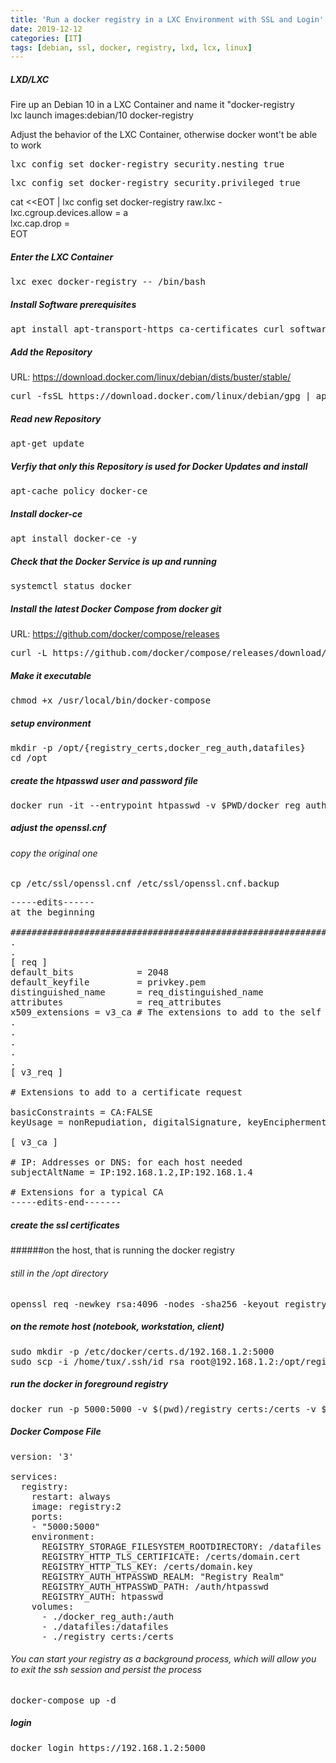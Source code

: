 ```yaml
---
title: 'Run a docker registry in a LXC Environment with SSL and Login'
date: 2019-12-12
categories: [IT]
tags: [debian, ssl, docker, registry, lxd, lcx, linux]
---
```



##### LXD/LXC  

Fire up an Debian 10 in a LXC Container and name it "docker-registry  
lxc launch images:debian/10 docker-registry

Adjust the behavior of the LXC Container, otherwise docker wont't be able to work  
<pre>lxc config set docker-registry security.nesting true</pre>  
<pre>lxc config set docker-registry security.privileged true</pre>  
  cat <<EOT | lxc config set docker-registry raw.lxc -  
  lxc.cgroup.devices.allow = a  
  lxc.cap.drop =  
  EOT  
  
##### Enter the LXC Container
<pre>lxc exec docker-registry -- /bin/bash</pre>  


##### Install Software prerequisites
<pre>apt install apt-transport-https ca-certificates curl software-properties-common gnupg2</pre>  

##### Add the Repository
URL: https://download.docker.com/linux/debian/dists/buster/stable/  
<pre>curl -fsSL https://download.docker.com/linux/debian/gpg | apt-key add -</pre>  

##### Read new Repository  
<pre>apt-get update</pre>  

##### Verfiy that only this Repository is used for Docker Updates and install  
<pre>apt-cache policy docker-ce</pre>   

##### Install docker-ce  
<pre>apt install docker-ce -y</pre>  

##### Check that the Docker Service is up and running  
<pre>systemctl status docker</pre>  

##### Install the latest Docker Compose from docker git 
URL: https://github.com/docker/compose/releases   
<pre>curl -L https://github.com/docker/compose/releases/download/1.25.1-rc1/docker-compose-`uname -s`-`uname -m` -o /usr/local/bin/docker-compose</pre>  

##### Make it executable
<pre>chmod +x /usr/local/bin/docker-compose</pre> 

##### setup environment
<pre>mkdir -p /opt/{registry_certs,docker_reg_auth,datafiles}  
cd /opt</pre>  

##### create the htpasswd user and password file
<pre>docker run -it --entrypoint htpasswd -v $PWD/docker_reg_auth:/auth -w /auth registry:2 -Bbc /auth/htpasswd admin admin</pre>  

##### adjust the openssl.cnf
###### copy the original one
<pre>cp /etc/ssl/openssl.cnf /etc/ssl/openssl.cnf.backup</pre>  

<pre>
-----edits------
at the beginning

####################################################################
.
.
[ req ]
default_bits            = 2048
default_keyfile         = privkey.pem
distinguished_name      = req_distinguished_name
attributes              = req_attributes
x509_extensions = v3_ca # The extensions to add to the self signed cert  <---------comment out
.
.
.
.
.
[ v3_req ]

# Extensions to add to a certificate request

basicConstraints = CA:FALSE
keyUsage = nonRepudiation, digitalSignature, keyEncipherment

[ v3_ca ]

# IP: Addresses or DNS: for each host needed
subjectAltName = IP:192.168.1.2,IP:192.168.1.4

# Extensions for a typical CA
-----edits-end-------
</pre>

##### create the ssl certificates
######on the host, that is running the docker registry
###### still in the /opt directory
<pre>openssl req -newkey rsa:4096 -nodes -sha256 -keyout registry_certs/domain.key -x509 -days 3560 -out registry_certs/domain.cert</pre>

##### on the remote host (notebook, workstation, client)
<pre>sudo mkdir -p /etc/docker/certs.d/192.168.1.2:5000  
sudo scp -i /home/tux/.ssh/id_rsa root@192.168.1.2:/opt/registry_certs/domain.cert /etc/docker/certs.d/192.168.1.2:5000/ca.crt</pre>  

##### run the docker in foreground registry
<pre>docker run -p 5000:5000 -v $(pwd)/registry_certs:/certs -v $(pwd)/docker_reg_auth:/auth -e REGISTRY_HTTP_TLS_CERTIFICATE=/certs/domain.cert -e REGISTRY_HTTP_TLS_KEY=/certs/domain.key -e "REGISTRY_AUTH_HTPASSWD_REALM=Registry Realm" -e REGISTRY_AUTH_HTPASSWD_PATH=/auth/htpasswd -e REGISTRY_AUTH=htpasswd --restart=always --name registry registry:2</pre>  

##### Docker Compose File
<pre>
version: '3'

services:
  registry:
    restart: always
    image: registry:2
    ports:
    - "5000:5000"
    environment:
      REGISTRY_STORAGE_FILESYSTEM_ROOTDIRECTORY: /datafiles
      REGISTRY_HTTP_TLS_CERTIFICATE: /certs/domain.cert
      REGISTRY_HTTP_TLS_KEY: /certs/domain.key 
      REGISTRY_AUTH_HTPASSWD_REALM: "Registry Realm" 
      REGISTRY_AUTH_HTPASSWD_PATH: /auth/htpasswd
      REGISTRY_AUTH: htpasswd
    volumes:
      - ./docker_reg_auth:/auth
      - ./datafiles:/datafiles
      - ./registry_certs:/certs
</pre>  

###### You can start your registry as a background process, which will allow you to exit the ssh session and persist the process
<pre>docker-compose up -d</pre>  

##### login
<pre>docker login https://192.168.1.2:5000</pre>